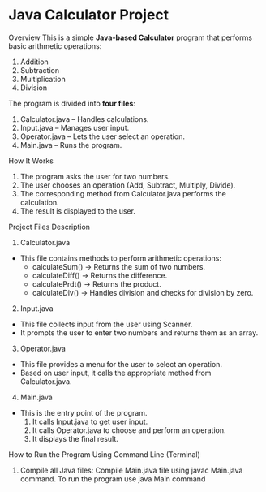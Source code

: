 # Java Calculator Project

Overview
This is a simple **Java-based Calculator** program that performs basic arithmetic operations:  
1. Addition  
2. Subtraction  
3. Multiplication  
4. Division  

The program is divided into **four files**:
1. Calculator.java – Handles calculations.
2. Input.java – Manages user input.
3. Operator.java – Lets the user select an operation.
4. Main.java – Runs the program.

How It Works
1. The program asks the user for two numbers.
2. The user chooses an operation (Add, Subtract, Multiply, Divide).
3. The corresponding method from Calculator.java performs the calculation.
4. The result is displayed to the user.

Project Files Description

1. Calculator.java
- This file contains methods to perform arithmetic operations:
  - calculateSum() → Returns the sum of two numbers.
  - calculateDiff() → Returns the difference.
  - calculatePrdt() → Returns the product.
  - calculateDiv() → Handles division and checks for division by zero.

2. Input.java
- This file collects input from the user using Scanner.
- It prompts the user to enter two numbers and returns them as an array.

3. Operator.java
- This file provides a menu for the user to select an operation.
- Based on user input, it calls the appropriate method from Calculator.java.

4. Main.java
- This is the entry point of the program.
  1. It calls Input.java to get user input.
  2. It calls Operator.java to choose and perform an operation.
  3. It displays the final result.

How to Run the Program
Using Command Line (Terminal)
1. Compile all Java files:
   Compile Main.java file using javac Main.java command.
   To run the program use java Main command 

